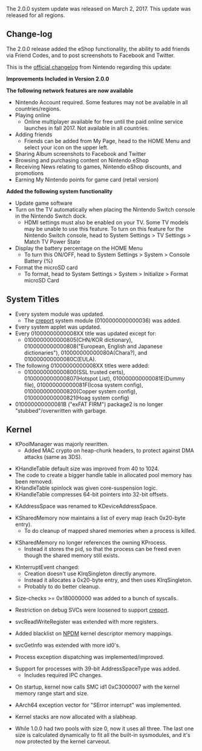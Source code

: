 The 2.0.0 system update was released on March 2, 2017. This update was
released for all regions.

## Change-log

The 2.0.0 release added the eShop functionality, the ability to add
friends via Friend Codes, and to post screenshots to Facebook and
Twitter.

This is the [official
changelog](http://en-americas-support.nintendo.com/app/answers/detail/a_id/22525/p/897)
from Nintendo regarding this update:

**Improvements Included in Version 2.0.0**

**The following network features are now available**

  - Nintendo Account required. Some features may not be available in all
    countries/regions.
  - Playing online
      - Online multiplayer available for free until the paid online
        service launches in fall 2017. Not available in all countries.
  - Adding friends
      - Friends can be added from My Page, head to the HOME Menu and
        select your icon on the upper left.
  - Sharing Album screenshots to Facebook and Twitter
  - Browsing and purchasing content on Nintendo eShop
  - Receiving News relating to games, Nintendo eShop discounts, and
    promotions
  - Earning My Nintendo points for game card (retail version)

**Added the following system functionality**

  - Update game software
  - Turn on the TV automatically when placing the Nintendo Switch
    console in the Nintendo Switch dock.
      - HDMI settings must also be enabled on your TV. Some TV models
        may be unable to use this feature. To turn on this feature for
        the Nintendo Switch console, head to System Settings \> TV
        Settings \> Match TV Power State
  - Display the battery percentage on the HOME Menu
      - To turn this ON/OFF, head to System Settings \> System \>
        Console Battery (%)
  - Format the microSD card
      - To format, head to System Settings \> System \> Initialize \>
        Format microSD Card

## System Titles

  - Every system module was updated.
      - The [creport](Creport.md "wikilink") system module
        (0100000000000036) was added.
  - Every system applet was updated.
  - Every 01000000000008XX title was updated except for:
      - 0100000000000805(CHN/KOR dictionary),
        0100000000000808("European, English and Japanese dictionaries"),
        010000000000080A(Chara?), and 010000000000080C(EULA).
  - The following 01000000000008XX titles were added:
      - 0100000000000800(SSL trusted certs), 0100000000000807(Hotspot
        List), 010000000000081E(Dummy file), 010000000000081F(Icosa
        system config), 0100000000000820(Copper system config),
        0100000000000821(Hoag system config)
  - 010000000000081B ("exFAT FIRM") package2 is no longer
    "stubbed"/overwritten with garbage.

## Kernel

  - KPoolManager was majorly rewritten.
      - Added MAC crypto on heap-chunk headers, to protect against DMA
        attacks (same as 3DS).

<!-- end list -->

  - KHandleTable default size was improved from 40 to 1024.
  - The code to create a bigger handle table in allocated pool memory
    has been removed.
  - KHandleTable spinlock was given core-suspension logic.
  - KHandleTable compresses 64-bit pointers into 32-bit offsets.

<!-- end list -->

  - KAddressSpace was renamed to KDeviceAddressSpace.

<!-- end list -->

  - KSharedMemory now maintains a list of every map (each 0x20-byte
    entry).
      - To do cleanup of mapped shared memories when a process is
        killed.

<!-- end list -->

  - KSharedMemory no longer references the owning KProcess.
      - Instead it stores the pid, so that the process can be freed even
        though the shared memory still exists.

<!-- end list -->

  - KInterruptEvent changed:
      - Creation doesn't use KIrqSingleton directly anymore.
      - Instead it allocates a 0x20-byte entry, and then uses
        KIrqSingleton.
      - Probably to do better cleanup.

<!-- end list -->

  - Size-checks \>= 0x180000000 was added to a bunch of syscalls.

<!-- end list -->

  - Restriction on debug SVCs were loosened to support
    [creport](Creport.md "wikilink").

<!-- end list -->

  - svcReadWriteRegister was extended with more registers.

<!-- end list -->

  - Added blacklist on [NPDM](NPDM.md "wikilink") kernel descriptor
    memory mappings.

<!-- end list -->

  - svcGetInfo was extended with more id0's.

<!-- end list -->

  - Process exception dispatching was implemented/improved.

<!-- end list -->

  - Support for processes with 39-bit AddressSpaceType was added.
      - Includes required IPC changes.

<!-- end list -->

  - On startup, kernel now calls SMC id1 0xC3000007 with the kernel
    memory range start and size.

<!-- end list -->

  - AArch64 exception vector for "SError interrupt" was implemented.

<!-- end list -->

  - Kernel stacks are now allocated with a slabheap.

<!-- end list -->

  - While 1.0.0 had two pools with size 0, now it uses all three. The
    last one size is calculated dynamically to fit all the built-in
    sysmodules, and it's now protected by the kernel carveout.
